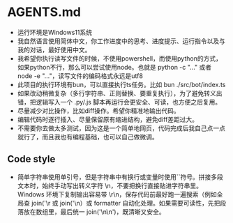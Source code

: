 # AGENTS.md

- 运行环境是Windows11系统
- 我自然语言使用简体中文，你工作进度中的思考、进度提示、运行指令以及与我的对话，最好使用中文。
- 我希望你执行读写文件的时候，不使用powershell，而使用python的方式，如果python不行，那么可以尝试使用node。也就是 python -c "..."  或者 node -e "..."，读写文件的编码格式永远是utf8
- 此项目的执行环境有bun，可以直接执行ts任务。比如 bun ./src/bot/index.ts
- 如果改动稍微复杂（多行字符串、正则替换、要重复执行），为了避免转义出错，把逻辑写入一个 .py/.js 脚本再运行会更安全、可读，也方便之后复用。
- 尽量减少对比操作，比如diff操作。希望你精准地输出代码。
- 编辑代码时逐行插入、尽量保留原有缩进结构，避免diff差距过大。
- 不需要你去做太多测试，因为这是一个简单地网页，代码完成后我自己点一点就行了，而且我也有编程基础，也可以自己做微调。


## Code style
- 简单字符串使用单引号，但是字符串中有换行或变量时使用``符号。拼接多段文本时，始终手动写出转义字符 \\n，不要把换行直接贴进字符串里。Windows 环境下复制输出容易带 \\r\\n，保存代码前最好跑一遍搜索（例如全局查 join('\r 或 join('\n）或 formatter 自动化处理。如果需要可读性，先把段落放在数组里，最后统一 join('\\n\\n')，既清晰又安全。
